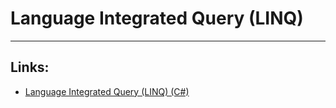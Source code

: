 # Language Integrated Query (LINQ)


---
## Links:
- [Language Integrated Query (LINQ) (C#)](https://docs.microsoft.com/en-us/dotnet/csharp/programming-guide/concepts/linq/)